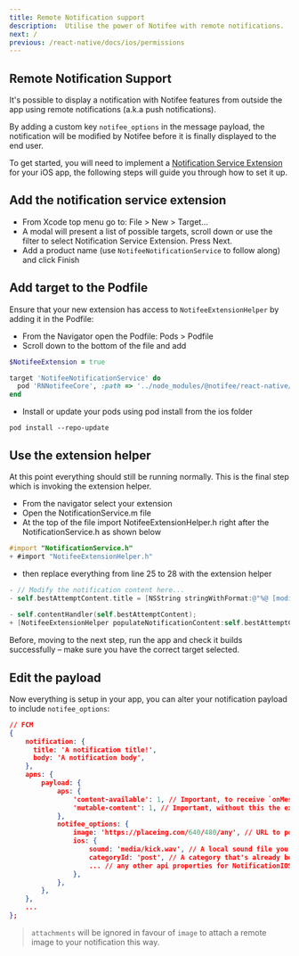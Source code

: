 ```yaml
---
title: Remote Notification support
description:  Utilise the power of Notifee with remote notifications.
next: /
previous: /react-native/docs/ios/permissions
---
```


## Remote Notification Support

It's possible to display a notification with Notifee features from outside the app using remote notifications (a.k.a push notifications).

By adding a custom key `notifee_options` in the message payload, the notification will be modified by Notifee before it is finally displayed to the end user.

To get started, you will need to implement a [Notification Service Extension](https://developer.apple.com/documentation/usernotifications/unnotificationserviceextension) for your iOS app, the following steps will guide you through how to set it up.

## Add the notification service extension

* From Xcode top menu go to: File > New > Target...
* A modal will present a list of possible targets, scroll down or use the filter to select Notification Service Extension. Press Next.
* Add a product name (use `NotifeeNotificationService` to follow along) and click Finish

<!-- <Vimeo id="remote-notification-support-1" caption="Step 1 - Add Your Notification Service Extension" /> -->

## Add target to the Podfile

Ensure that your new extension has access to `NotifeeExtensionHelper` by adding it in the Podfile:
* From the Navigator open the Podfile: Pods > Podfile
* Scroll down to the bottom of the file and add

```ruby
$NotifeeExtension = true

target 'NotifeeNotificationService' do
  pod 'RNNotifeeCore', :path => '../node_modules/@notifee/react-native/RNNotifeeCore.podspec'
end

```

* Install or update your pods using pod install from the ios folder

`pod install --repo-update`

<!-- <Vimeo id="remote-notification-support-2" caption="Step 2 - Update Your Pods" /> -->

## Use the extension helper

At this point everything should still be running normally. This is the final step which is invoking the extension helper.

* From the navigator select your extension
* Open the NotificationService.m file
* At the top of the file import NotifeeExtensionHelper.h right after the NotificationService.h as shown below
```objectivec
#import "NotificationService.h"
+ #import "NotifeeExtensionHelper.h"
```

* then replace everything from line 25 to 28 with the extension helper
```objectivec
- // Modify the notification content here...
- self.bestAttemptContent.title = [NSString stringWithFormat:@"%@ [modified]", self.bestAttemptContent.title];
    
- self.contentHandler(self.bestAttemptContent);
+ [NotifeeExtensionHelper populateNotificationContent:self.bestAttemptContent withContentHandler:contentHandler];
```
<!-- <Vimeo id="remote-notification-support-3" caption="Step 3 - Edit NotificationService.m" /> -->

Before, moving to the next step, run the app and check it builds successfully – make sure you have the correct target selected. 

## Edit the payload
Now everything is setup in your app, you can alter your notification payload to include `notifee_options`:

```json
// FCM
{
    notification: {
      title: 'A notification title!',
      body: 'A notification body',
    },
    apns: {
        payload: {
            aps: {
                'content-available': 1, // Important, to receive `onMessage` event in the foreground when message is incoming
                'mutable-content': 1, // Important, without this the extension won't fire
            },
            notifee_options: {
                image: 'https://placeimg.com/640/480/any', // URL to pointing to a remote image
                ios: {
                    sound: 'media/kick.wav', // A local sound file you have inside your app's bundle
                    categoryId: 'post', // A category that's already been created by your app
                    ... // any other api properties for NotificationIOS
                },
            },
        },
    },
    ...
};
```

> `attachments` will be ignored in favour of `image` to attach a remote image to your notification this way.
